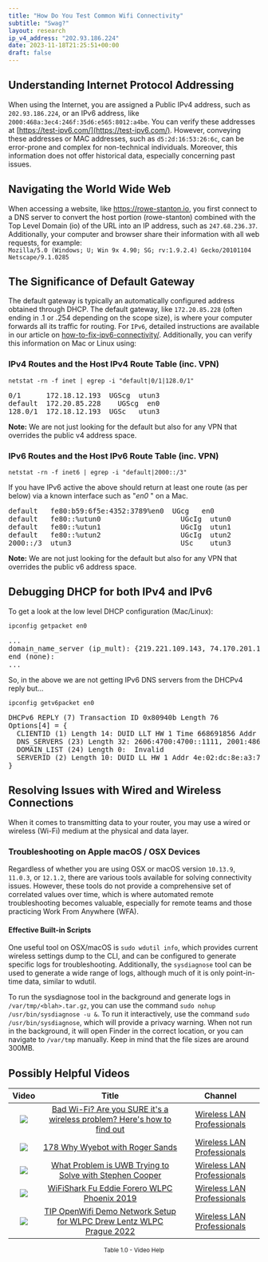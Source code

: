 ```yaml
---
title: "How Do You Test Common Wifi Connectivity"
subtitle: "Swag?"
layout: research
ip_v4_address: "202.93.186.224"
date: 2023-11-18T21:25:51+00:00
draft: false
---
```


## Understanding Internet Protocol Addressing

When using the Internet, you are assigned a Public IPv4 address, such as ```202.93.186.224```, or an IPv6 address, like ```2000:468a:3ec4:246f:35d6:e565:8012:a4be```. You can verify these addresses at [https://test-ipv6.com/](https://test-ipv6.com/). However, conveying these addresses or MAC addresses, such as ```d5:2d:16:53:26:6c```, can be error-prone and complex for non-technical individuals. Moreover, this information does not offer historical data, especially concerning past issues.
## Navigating the World Wide Web
When accessing a website, like https://rowe-stanton.io, you first connect to a DNS server to convert the host portion (rowe-stanton) combined with the Top Level Domain (io) of the URL into an IP address, such as ```247.68.236.37```. Additionally, your computer and browser share their information with all web requests, for example: <br>```Mozilla/5.0 (Windows; U; Win 9x 4.90; SG; rv:1.9.2.4) Gecko/20101104 Netscape/9.1.0285```
## The Significance of Default Gateway
The default gateway is typically an automatically configured address obtained through DHCP. The default gateway, like ```172.20.85.228``` (often ending in .1 or .254 depending on the scope size), is where your computer forwards all its traffic for routing. For ```IPv6```, detailed instructions are available in our article on [how-to-fix-ipv6-connectivity/](/blog/how-to-fix-ipv6-connectivity/). Additionally, you can verify this information on Mac or Linux using:
<br>
### IPv4 Routes and the Host IPv4 Route Table (inc. VPN)
```netstat -rn -f inet | egrep -i "default|0/1|128.0/1"```

<pre>
0/1      172.18.12.193  UGScg  utun3
default  172.20.85.228    UGScg  en0
128.0/1  172.18.12.193  UGSc   utun3</pre>

**Note:** We are not just looking for the default but also for any VPN that overrides the public v4 address space.

### IPv6 Routes and the Host IPv6 Route Table (inc. VPN)
```netstat -rn -f inet6 | egrep -i "default|2000::/3"```

If you have IPv6 active the above should return at least one route (as per below) via a known interface such as "_en0_ " on a Mac. 

<pre>
default   fe80:b59:6f5e:4352:3789%en0  UGcg   en0
default   fe80::%utun0                   UGcIg  utun0
default   fe80::%utun1                   UGcIg  utun1
default   fe80::%utun2                   UGcIg  utun2
2000::/3  utun3                          USc    utun3</pre>

**Note:** We are not just looking for the default but also for any VPN that overrides the public v6 address space.
<br>

## Debugging DHCP for both IPv4 and IPv6

To get a look at the low level DHCP configuration (Mac/Linux): 

```ipconfig getpacket en0```

<pre>
...
domain_name_server (ip_mult): {219.221.109.143, 74.170.201.157}
end (none):
...</pre>

So, in the above we are not getting IPv6 DNS servers from the DHCPv4 reply but...

```ipconfig getv6packet en0```

<pre>
DHCPv6 REPLY (7) Transaction ID 0x80940b Length 76
Options[4] = {
  CLIENTID (1) Length 14: DUID LLT HW 1 Time 668691856 Addr d5:2d:16:53:26:6c
  DNS_SERVERS (23) Length 32: 2606:4700:4700::1111, 2001:4860:4860::8844
  DOMAIN_LIST (24) Length 0:  Invalid
  SERVERID (2) Length 10: DUID LL HW 1 Addr 4e:02:dc:8e:a3:7a
}</pre>




## Resolving Issues with Wired and Wireless Connections

When it comes to transmitting data to your router, you may use a wired or wireless (Wi-Fi) medium at the physical and data layer.
### Troubleshooting on Apple macOS / OSX Devices
Regardless of whether you are using OSX or macOS version ```10.13.9```, ```11.0.3```, or ```12.1.2```, there are various tools available for solving connectivity issues. However, these tools do not provide a comprehensive set of correlated values over time, which is where automated remote troubleshooting becomes valuable, especially for remote teams and those practicing Work From Anywhere (WFA).
#### Effective Built-in Scripts
One useful tool on OSX/macOS is ```sudo wdutil info```, which provides current wireless settings dump to the CLI, and can be configured to generate specific logs for troubleshooting. Additionally, the ```sysdiagnose``` tool can be used to generate a wide range of logs, although much of it is only point-in-time data, similar to wdutil.

To run the sysdiagnose tool in the background and generate logs in ```/var/tmp/<blah>.tar.gz```, you can use the command ```sudo nohup /usr/bin/sysdiagnose -u &```. To run it interactively, use the command ```sudo /usr/bin/sysdiagnose```, which will provide a privacy warning. When not run in the background, it will open Finder in the correct location, or you can navigate to ```/var/tmp``` manually. Keep in mind that the file sizes are around 300MB.
## Possibly Helpful Videos

<link href="/plugins/lity/css/lity.min.css" rel="stylesheet">
<script src="/plugins/lity/js/lity.min.js"></script>
<div class="table1-start"></div>

|Video | Title | Channel |
| :---: | :---: | :---: |
|<a href="https://www.youtube.com/watch?v=1G4qihqHZJ0" data-lity><img src="https://i.ytimg.com/vi/1G4qihqHZJ0/default.jpg" class="img-fluid"></a>|<a href="https://www.youtube.com/watch?v=1G4qihqHZJ0" data-lity>Bad Wi-Fi? Are you SURE it&#39;s a wireless problem? Here&#39;s how to find out</a>|<a target="_blank" href="https://www.youtube.com/channel/UCIzBSS46vcqhwmBZ7ZpY-yg" >Wireless LAN Professionals</a>|
|<a href="https://www.youtube.com/watch?v=qmt2DSkYT_k" data-lity><img src="https://i.ytimg.com/vi/qmt2DSkYT_k/default.jpg" class="img-fluid"></a>|<a href="https://www.youtube.com/watch?v=qmt2DSkYT_k" data-lity>178   Why Wyebot with Roger Sands</a>|<a target="_blank" href="https://www.youtube.com/channel/UCIzBSS46vcqhwmBZ7ZpY-yg" >Wireless LAN Professionals</a>|
|<a href="https://www.youtube.com/watch?v=zq5WOz06k_k" data-lity><img src="https://i.ytimg.com/vi/zq5WOz06k_k/default.jpg" class="img-fluid"></a>|<a href="https://www.youtube.com/watch?v=zq5WOz06k_k" data-lity>What Problem is UWB Trying to Solve with Stephen Cooper</a>|<a target="_blank" href="https://www.youtube.com/channel/UCIzBSS46vcqhwmBZ7ZpY-yg" >Wireless LAN Professionals</a>|
|<a href="https://www.youtube.com/watch?v=5sSjGo2DZHc" data-lity><img src="https://i.ytimg.com/vi/5sSjGo2DZHc/default.jpg" class="img-fluid"></a>|<a href="https://www.youtube.com/watch?v=5sSjGo2DZHc" data-lity>WiFiShark Fu   Eddie Forero   WLPC Phoenix 2019</a>|<a target="_blank" href="https://www.youtube.com/channel/UCIzBSS46vcqhwmBZ7ZpY-yg" >Wireless LAN Professionals</a>|
|<a href="https://www.youtube.com/watch?v=IDWliQnBNYM" data-lity><img src="https://i.ytimg.com/vi/IDWliQnBNYM/default.jpg" class="img-fluid"></a>|<a href="https://www.youtube.com/watch?v=IDWliQnBNYM" data-lity>TIP OpenWifi Demo Network Setup for WLPC   Drew Lentz   WLPC Prague 2022</a>|<a target="_blank" href="https://www.youtube.com/channel/UCIzBSS46vcqhwmBZ7ZpY-yg" >Wireless LAN Professionals</a>|

<center><small>Table 1.0 - Video Help</small></center>
 <br>
<div class="table1-end"></div>
<script type="text/javascript">
(function() {
    $('div.table1-start').nextUntil('div.table1-end', 'table').addClass('table thead-dark table-striped table-responsive rounded').attr('id', 't1');
    $('#t1').find('thead').addClass('thead-dark');
})();
</script>
